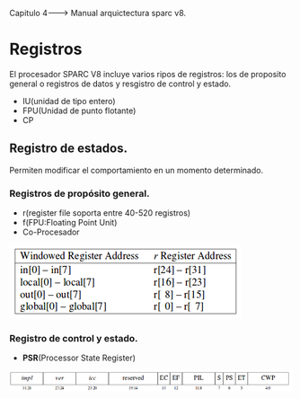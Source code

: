 Capitulo 4---> Manual arquictectura sparc v8.

# Registros
El procesador SPARC V8 incluye varios ripos de registros: los de proposito general o registros de datos y resgistro de control y estado. 
- IU(unidad de tipo entero)
- FPU(Unidad de punto flotante)
- CP 
## Registro de estados.
Permiten modificar el comportamiento en un momento determinado.

### Registros de propósito general.
- r(register file soporta entre 40-520 registros)
- f(FPU:Floating Point Unit)
- Co-Procesador


![Registros  en SPARC V8](./images/registros.png "Definición de registros de la arquitectura SPARC V8")


### Registro de control y estado.
- **PSR**(Processor State Register)

![Processor State Register](./images/psr.png "Register")
